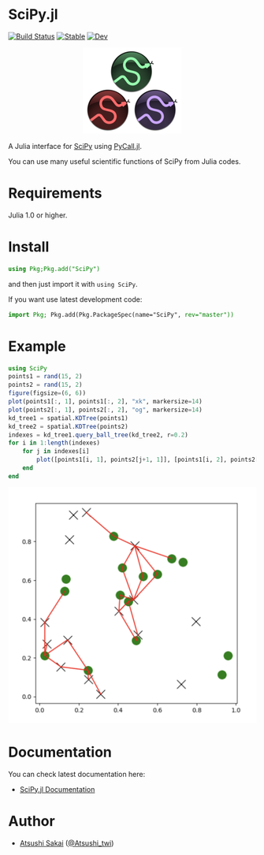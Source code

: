 # SciPy.jl

[![Build Status](https://github.com/AtsushiSakai/SciPy.jl/workflows/CI/badge.svg)](https://github.com/AtsushiSakai/SciPy.jl/actions)
[![Stable](https://img.shields.io/badge/docs-stable-blue.svg)](https://AtsushiSakai.github.io/SciPy.jl/stable)
[![Dev](https://img.shields.io/badge/docs-dev-blue.svg)](https://AtsushiSakai.github.io/SciPy.jl/dev)

<p align="center"><img src="docs/src/assets/scipyjl_logo.png" alt="drawing" width="200"/></p>

A Julia interface for [SciPy](https://www.scipy.org/scipylib/index.html) using [PyCall.jl](https://github.com/JuliaPy/PyCall.jl).

You can use many useful scientific functions of SciPy from Julia codes.

# Requirements

Julia 1.0 or higher.

# Install

```jl
using Pkg;Pkg.add("SciPy")
```

and then just import it with `using SciPy`.

If you want use latest development code:

```jl
import Pkg; Pkg.add(Pkg.PackageSpec(name="SciPy", rev="master"))
```

# Example

```jl
using SciPy
points1 = rand(15, 2)
points2 = rand(15, 2)
figure(figsize=(6, 6))
plot(points1[:, 1], points1[:, 2], "xk", markersize=14)
plot(points2[:, 1], points2[:, 2], "og", markersize=14)
kd_tree1 = spatial.KDTree(points1)
kd_tree2 = spatial.KDTree(points2)
indexes = kd_tree1.query_ball_tree(kd_tree2, r=0.2)
for i in 1:length(indexes)
    for j in indexes[i]
        plot([points1[i, 1], points2[j+1, 1]], [points1[i, 2], points2[j+1, 2]], "-r")
    end
end
```
![spatial_KDTree_sample](https://github.com/AtsushiSakai/SciPy.jl/raw/master/docs/src/assets/spatial_KDTree_sample.png)

# Documentation

You can check latest documentation here:
- [SciPy.jl Documentation](https://atsushisakai.github.io/SciPy.jl/stable)


# Author

- [Atsushi Sakai](https://github.com/AtsushiSakai/) ([@Atsushi_twi](https://twitter.com/Atsushi_twi))
